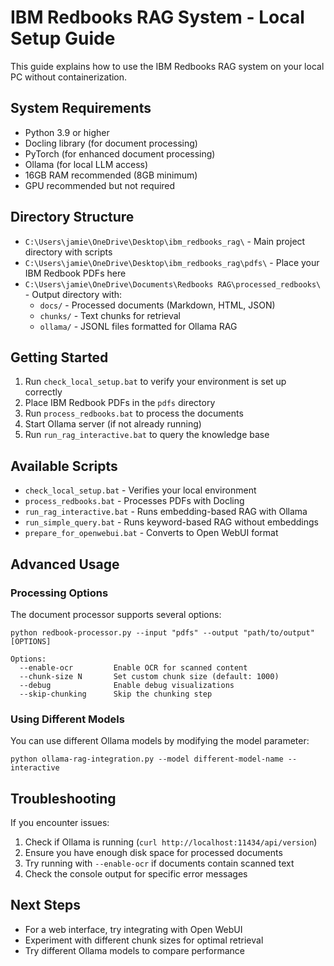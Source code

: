 # IBM Redbooks RAG System - Local Setup Guide

This guide explains how to use the IBM Redbooks RAG system on your local PC without containerization.

## System Requirements

- Python 3.9 or higher
- Docling library (for document processing)
- PyTorch (for enhanced document processing)
- Ollama (for local LLM access)
- 16GB RAM recommended (8GB minimum)
- GPU recommended but not required

## Directory Structure

- `C:\Users\jamie\OneDrive\Desktop\ibm_redbooks_rag\` - Main project directory with scripts
- `C:\Users\jamie\OneDrive\Desktop\ibm_redbooks_rag\pdfs\` - Place your IBM Redbook PDFs here
- `C:\Users\jamie\OneDrive\Documents\Redbooks RAG\processed_redbooks\` - Output directory with:
  - `docs/` - Processed documents (Markdown, HTML, JSON)
  - `chunks/` - Text chunks for retrieval
  - `ollama/` - JSONL files formatted for Ollama RAG

## Getting Started

1. Run `check_local_setup.bat` to verify your environment is set up correctly
2. Place IBM Redbook PDFs in the `pdfs` directory
3. Run `process_redbooks.bat` to process the documents
4. Start Ollama server (if not already running)
5. Run `run_rag_interactive.bat` to query the knowledge base

## Available Scripts

- `check_local_setup.bat` - Verifies your local environment
- `process_redbooks.bat` - Processes PDFs with Docling
- `run_rag_interactive.bat` - Runs embedding-based RAG with Ollama
- `run_simple_query.bat` - Runs keyword-based RAG without embeddings
- `prepare_for_openwebui.bat` - Converts to Open WebUI format

## Advanced Usage

### Processing Options

The document processor supports several options:

```
python redbook-processor.py --input "pdfs" --output "path/to/output" [OPTIONS]

Options:
  --enable-ocr         Enable OCR for scanned content
  --chunk-size N       Set custom chunk size (default: 1000)
  --debug              Enable debug visualizations
  --skip-chunking      Skip the chunking step
```

### Using Different Models

You can use different Ollama models by modifying the model parameter:

```
python ollama-rag-integration.py --model different-model-name --interactive
```

## Troubleshooting

If you encounter issues:

1. Check if Ollama is running (`curl http://localhost:11434/api/version`)
2. Ensure you have enough disk space for processed documents
3. Try running with `--enable-ocr` if documents contain scanned text
4. Check the console output for specific error messages

## Next Steps

- For a web interface, try integrating with Open WebUI
- Experiment with different chunk sizes for optimal retrieval
- Try different Ollama models to compare performance
